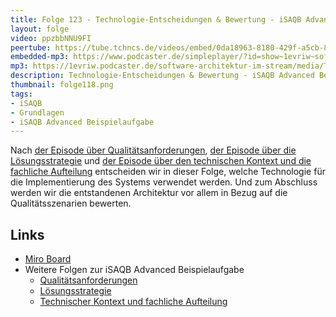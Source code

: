 ```yaml
---
title: Folge 123 - Technologie-Entscheidungen & Bewertung - iSAQB Advanced Beispielaufgabe 
layout: folge
video: ppzbbNNU9FI
peertube: https://tube.tchncs.de/videos/embed/0da18963-8180-429f-a5cb-8c3ba6fa60da
embedded-mp3: https://www.podcaster.de/simpleplayer/?id=show~1evriw~software-architektur-im-stream~pod-4611427326704aad901fdc5caa&v=1655471288
mp3: https://1evriw.podcaster.de/software-architektur-im-stream/media/Technologie-Entscheidungen_Bewertung_iSAQB_Advanced_Beispielaufgabe.mp3
description: Technologie-Entscheidungen & Bewertung - iSAQB Advanced Beispielaufgabe 
thumbnail: folge118.png
tags:
- iSAQB
- Grundlagen
- iSAQB Advanced Beispielaufgabe
---
```


 
Nach [der Episode über
Qualitätsanforderungen](/2022/04/29/folge117.html), [der Episode über
die Lösungsstrategie](/2022/05/06/folge118.html) und [der Episode über
den technischen Kontext und die fachliche
Aufteilung](/2022/05/06/folge118.html) entscheiden wir in dieser
Folge, welche Technologie für die Implementierung des Systems
verwendet werden. Und zum Abschluss werden wir die entstandenen
Architektur vor allem in Bezug auf die Qualitätsszenarien bewerten.

## Links

* [Miro Board](/sketchnotes/folge123-miro-board.pdf)
* Weitere Folgen zur iSAQB Advanced Beispielaufgabe
  * [Qualitätsanforderungen](/2022/04/29/folge117.html)
  * [Lösungsstrategie](/2022/05/06/folge118.html)
  * [Technischer Kontext und fachliche Aufteilung](/2022/05/20/folge120.html)
